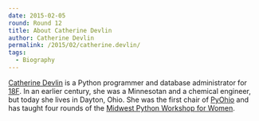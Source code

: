 ```yaml
---
date: 2015-02-05
round: Round 12
title: About Catherine Devlin
author: Catherine Devlin
permalink: /2015/02/catherine.devlin/
tags:
  - Biography
---
```

[Catherine Devlin](http://catherinedevlin.blogspot.com)
is a Python programmer and database administrator for 
[18F](https://18f.gsa.gov).  In an earlier century, she
was a Minnesotan and a chemical engineer, but today she
lives in Dayton, Ohio.  She was the first chair of
[PyOhio](http://pyohio.org) and has taught four rounds
of the [Midwest Python Workshop for Women](http://catherinedevlin.blogspot.com/2013/08/python-workshop-for-women-indy-2-and.html).
